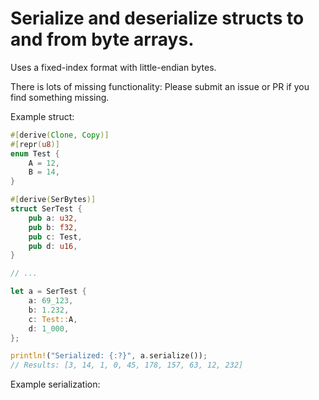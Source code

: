 # Serialize and deserialize structs to and from byte arrays.

Uses a fixed-index format with little-endian bytes.

There is lots of missing functionality: Please submit an issue or PR if you find something missing.

Example struct:
```rust
#[derive(Clone, Copy)]
#[repr(u8)]
enum Test {
    A = 12,
    B = 14,
}

#[derive(SerBytes)]
struct SerTest {
    pub a: u32,
    pub b: f32,
    pub c: Test,
    pub d: u16,
}

// ...

let a = SerTest {
    a: 69_123,
    b: 1.232,
    c: Test::A,
    d: 1_000,
};

println!("Serialized: {:?}", a.serialize());
// Results: [3, 14, 1, 0, 45, 178, 157, 63, 12, 232]
```

Example serialization:
